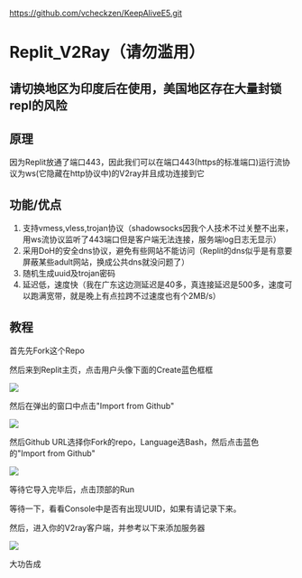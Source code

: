 https://github.com/vcheckzen/KeepAliveE5.git
# Replit_V2Ray（请勿滥用）
## 请切换地区为印度后在使用，美国地区存在大量封锁repl的风险
## 原理

因为Replit放通了端口443，因此我们可以在端口443(https的标准端口)运行流协议为ws(它隐藏在http协议中)的V2ray并且成功连接到它

## 功能/优点

1. 支持vmess,vless,trojan协议（shadowsocks因我个人技术不过关整不出来，用ws流协议监听了443端口但是客户端无法连接，服务端log日志无显示）
2. 采用DoH的安全dns协议，避免有些网站不能访问（Replit的dns似乎是有意要屏蔽某些adult网站，换成公共dns就没问题了）
3. 随机生成uuid及trojan密码
4. 延迟低，速度快（我在广东这边测延迟是40多，真连接延迟是500多，速度可以跑满宽带，就是晚上有点拉跨不过速度也有个2MB/s）

## 教程

首先先Fork这个Repo

然后来到Replit主页，点击用户头像下面的Create蓝色框框

![](https://replit-v2ray-dl.redball1017.gq/tutorial-1.png)

然后在弹出的窗口中点击"Import from Github"

![](https://replit-v2ray-dl.redball1017.gq/tutorial-2.png)

然后Github URL选择你Fork的repo，Language选Bash，然后点击蓝色的"Import from Github"

![](https://replit-v2ray-dl.redball1017.gq/Tutorial-3.png)

等待它导入完毕后，点击顶部的Run

等待一下，看看Console中是否有出现UUID，如果有请记录下来。

然后，进入你的V2ray客户端，并参考以下来添加服务器

![](https://replit-v2ray-dl.redball1017.gq/tutorial-7.png)

大功告成

